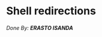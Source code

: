 <h1>Shell redirections</h1>
<p><This folder contains shell redirection tasks./p>
<footer><h6>Done By: <b>ERASTO ISANDA</b></h6></footer>
